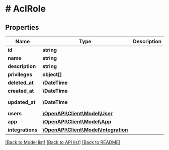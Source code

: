 # # AclRole

## Properties

Name | Type | Description | Notes
------------ | ------------- | ------------- | -------------
**id** | **string** |  | [optional]
**name** | **string** |  |
**description** | **string** |  | [optional]
**privileges** | **object[]** |  |
**deleted_at** | **\DateTime** |  | [optional]
**created_at** | **\DateTime** |  | [readonly]
**updated_at** | **\DateTime** |  | [optional] [readonly]
**users** | [**\OpenAPI\Client\Model\User**](User.md) |  | [optional]
**app** | [**\OpenAPI\Client\Model\App**](App.md) |  | [optional]
**integrations** | [**\OpenAPI\Client\Model\Integration**](Integration.md) |  | [optional]

[[Back to Model list]](../../README.md#models) [[Back to API list]](../../README.md#endpoints) [[Back to README]](../../README.md)
